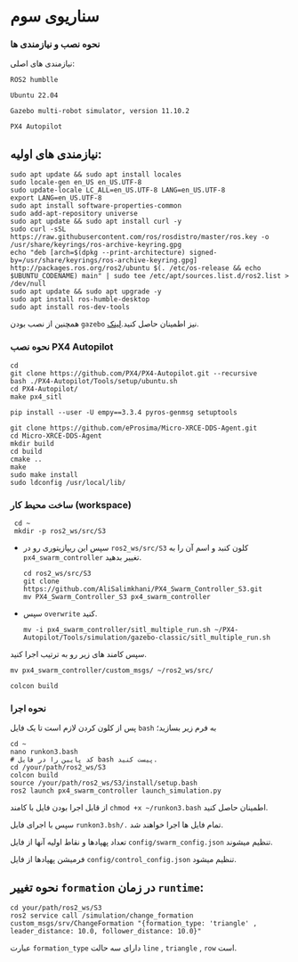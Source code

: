 # سناریوی سوم
### نحوه نصب و نیازمندی ها

نیازمندی های اصلی:

 ```ROS2 humblle```
 
 ```Ubuntu 22.04```
 
```Gazebo multi-robot simulator, version 11.10.2```

```PX4 Autopilot```

نیازمندی های اولیه:
---
```shell
sudo apt update && sudo apt install locales
sudo locale-gen en_US en_US.UTF-8
sudo update-locale LC_ALL=en_US.UTF-8 LANG=en_US.UTF-8
export LANG=en_US.UTF-8
sudo apt install software-properties-common
sudo add-apt-repository universe
sudo apt update && sudo apt install curl -y
sudo curl -sSL https://raw.githubusercontent.com/ros/rosdistro/master/ros.key -o /usr/share/keyrings/ros-archive-keyring.gpg
echo "deb [arch=$(dpkg --print-architecture) signed-by=/usr/share/keyrings/ros-archive-keyring.gpg] http://packages.ros.org/ros2/ubuntu $(. /etc/os-release && echo $UBUNTU_CODENAME) main" | sudo tee /etc/apt/sources.list.d/ros2.list > /dev/null
sudo apt update && sudo apt upgrade -y
sudo apt install ros-humble-desktop
sudo apt install ros-dev-tools
```


همچنین از نصب بودن ```gazebo```  نیز اطمینان حاصل کنید.[لینک](https://classic.gazebosim.org/tutorials?tut=install_ubuntu).


### نحوه نصب PX4 Autopilot


```shell
cd
git clone https://github.com/PX4/PX4-Autopilot.git --recursive
bash ./PX4-Autopilot/Tools/setup/ubuntu.sh
cd PX4-Autopilot/
make px4_sitl

pip install --user -U empy==3.3.4 pyros-genmsg setuptools

git clone https://github.com/eProsima/Micro-XRCE-DDS-Agent.git
cd Micro-XRCE-DDS-Agent
mkdir build
cd build
cmake ..
make
sudo make install
sudo ldconfig /usr/local/lib/
```

### ساخت محیط کار (workspace)


   ```shell
    cd ~
    mkdir -p ros2_ws/src/S3
   ```
- سپس این ریپازیتوری رو در  ```ros2_ws/src/S3``` کلون کنبد و اسم آن را به ```px4_swarm_controller``` تغییر بدهید.
  ```shell
  cd ros2_ws/src/S3
  git clone https://github.com/AliSalimkhani/PX4_Swarm_Controller_S3.git
  mv PX4_Swarm_Controller_S3 px4_swarm_controller
  ```
- سپس ```overwrite```  کنید.
  ```shell
  mv -i px4_swarm_controller/sitl_multiple_run.sh ~/PX4-Autopilot/Tools/simulation/gazebo-classic/sitl_multiple_run.sh
  ```
سپس کامند های زیر رو به ترتیب اجرا کنید.
  ```shell
  mv px4_swarm_controller/custom_msgs/ ~/ros2_ws/src/
  ```

  ```shell
  colcon build
  ```




### نحوه اجرا 

پس از کلون کردن لازم است تا یک فایل ```bash``` به فرم زیر بسازید؛

```shell
cd ~
nano runkon3.bash
# کد پایین را در فایل bash پیست کنید.
cd /your/path/ros2_ws/S3
colcon build
source /your/path/ros2_ws/S3/install/setup.bash
ros2 launch px4_swarm_controller launch_simulation.py
```
از قابل اجرا بودن فایل با کامند ‍‍‍```chmod +x ~/runkon3.bash``` اطمینان حاصل کنید.

سپس با اجرای فایل ```runkon3.bsh/.``` تمام فایل ها اجرا خواهند شد.

تعداد پهپادها و نقاط اولیه آنها از فایل ```config/swarm_config.json``` تنظیم میشوند.

فرمیشن پهپادها از فایل ```config/control_config.json``` تنظیم میشود.


## نحوه تغییر ```formation``` در زمان ```runtime```:
```shell
cd your/path/ros2_ws/S3
ros2 service call /simulation/change_formation custom_msgs/srv/ChangeFormation "{formation_type: 'triangle' , leader_distance: 10.0, follower_distance: 10.0}"
```

عبارت ```formation_type‍‍‍``` دارای سه حالت ‍‍```line``` , ```triangle``` , ```row``` است. 
